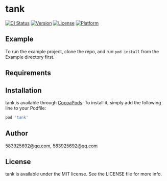 # tank

[![CI Status](https://img.shields.io/travis/583925692@qq.com/tank.svg?style=flat)](https://travis-ci.org/583925692@qq.com/tank)
[![Version](https://img.shields.io/cocoapods/v/tank.svg?style=flat)](https://cocoapods.org/pods/tank)
[![License](https://img.shields.io/cocoapods/l/tank.svg?style=flat)](https://cocoapods.org/pods/tank)
[![Platform](https://img.shields.io/cocoapods/p/tank.svg?style=flat)](https://cocoapods.org/pods/tank)

## Example

To run the example project, clone the repo, and run `pod install` from the Example directory first.

## Requirements

## Installation

tank is available through [CocoaPods](https://cocoapods.org). To install
it, simply add the following line to your Podfile:

```ruby
pod 'tank'
```

## Author

583925692@qq.com, 583925692@qq.com

## License

tank is available under the MIT license. See the LICENSE file for more info.
